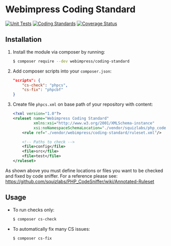 # Webimpress Coding Standard

[![Unit Tests](https://github.com/webimpress/coding-standard/actions/workflows/phpunit.yml/badge.svg)](https://github.com/webimpress/coding-standard/actions/workflows/phpunit.yml)
[![Coding Standards](https://github.com/webimpress/coding-standard/actions/workflows/phpcs.yml/badge.svg)](https://github.com/webimpress/coding-standard/actions/workflows/phpcs.yml)
[![Coverage Status](https://coveralls.io/repos/github/webimpress/coding-standard/badge.svg?branch=master)](https://coveralls.io/github/webimpress/coding-standard?branch=master)

## Installation

1. Install the module via composer by running:

   ```bash
   $ composer require --dev webimpress/coding-standard
   ```

2. Add composer scripts into your `composer.json`:

   ```json
   "scripts": {
       "cs-check": "phpcs",
       "cs-fix": "phpcbf"
   }
   ```

3. Create file `phpcs.xml` on base path of your repository with content:

   ```xml
   <?xml version="1.0"?>
   <ruleset name="Webimpress Coding Standard"
            xmlns:xsi="http://www.w3.org/2001/XMLSchema-instance"
            xsi:noNamespaceSchemaLocation="./vendor/squizlabs/php_codesniffer/phpcs.xsd">
       <rule ref="./vendor/webimpress/coding-standard/ruleset.xml"/>

       <!-- Paths to check -->
       <file>config</file>
       <file>src</file>
       <file>test</file>
   </ruleset>
   ```

As shown above you must define locations or files you want to be
checked and fixed by code sniffer. For a reference please see:
https://github.com/squizlabs/PHP_CodeSniffer/wiki/Annotated-Ruleset


## Usage

* To run checks only:

  ```bash
  $ composer cs-check
  ```

* To automatically fix many CS issues:

  ```bash
  $ composer cs-fix
  ```
